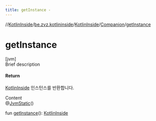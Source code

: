 ```yaml
---
title: getInstance -
---
```

//[KotlinInside](../../../index.md)/[be.zvz.kotlininside](../../index.md)/[KotlinInside](../index.md)/[Companion](index.md)/[getInstance](get-instance.md)



# getInstance  
[jvm]  
Brief description  


#### Return  


[KotlinInside](../index.md) 인스턴스를 반환합니다.

  
Content  
@[JvmStatic](https://kotlinlang.org/api/latest/jvm/stdlib/kotlin.jvm/-jvm-static/index.html)()  
  
fun [getInstance](get-instance.md)(): [KotlinInside](../index.md)  



